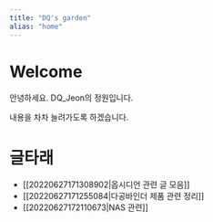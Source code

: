 ```yaml
---
title: "DQ's garden"
alias: "home"
---
```


# Welcome
안녕하세요. DQ_Jeon의 정원입니다.

내용을 차차 늘려가도록 하겠습니다.

# 글타래
* [[20220627171308902|옵시디언 관련 글 모음]]
* [[20220627171255084|다공바인더 제품 관련 정리]]
* [[20220627172110673|NAS 관련]]